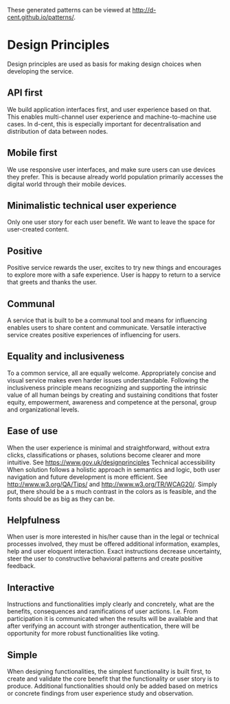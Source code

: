 These generated patterns can be viewed at http://d-cent.github.io/patterns/.

# Design Principles
Design principles are used as basis for making design choices when developing the service.
## API first
We build application interfaces first, and user experience based on that. This enables multi-channel user experience and machine-to-machine use cases. In d-cent, this is especially important for decentralisation and distribution of data between nodes.
## Mobile first
We use responsive user interfaces, and make sure users can use devices they prefer. This is because already world population primarily accesses the digital world through their mobile devices.
## Minimalistic technical user experience
Only one user story for each user benefit. We want to leave the space for user-created content.
## Positive
Positive service rewards the user, excites to try new things and encourages to explore more with a safe experience. User is happy to return to a service that greets and thanks the user.
## Communal
A service that is built to be a communal tool and means for influencing enables users to share content and communicate. Versatile interactive service creates positive experiences of influencing for users.
## Equality and inclusiveness
To a common service, all are equally welcome. Appropriately concise and visual service makes even harder issues understandable. Following the inclusiveness principle means recognizing and supporting the intrinsic value of all human beings by creating and sustaining conditions that foster equity, empowerment, awareness and competence at the personal, group and organizational levels.
## Ease of use
When the user experience is minimal and straightforward, without extra clicks, classifications or phases, solutions become clearer and more intuitive. See  https://www.gov.uk/designprinciples
Technical accessibility
When solution follows a holistic approach in semantics and logic, both user navigation and future development is more efficient. See http://www.w3.org/QA/Tips/ and http://www.w3.org/TR/WCAG20/. Simply put, there should be a s much contrast in the colors as is feasible, and the fonts should be as big as they can be.
## Helpfulness
When user is more interested in his/her cause than in the legal or technical processes involved, they must be offered additional information, examples, help and user eloquent interaction. Exact instructions decrease uncertainty, steer the user to constructive behavioral patterns and create positive feedback.
## Interactive
Instructions and functionalities imply clearly and concretely, what are the benefits, consequences and ramifications of user actions. I.e. From participation it is communicated when the results will be available and that after verifying an account with stronger authentication, there will be opportunity for more robust functionalities like voting.
## Simple
When designing functionalities, the simplest functionality is built first, to create and validate the core benefit that the functionality or user story is to produce. Additional functionalities should only be added based on metrics or concrete findings from user experience study and observation.
